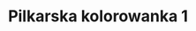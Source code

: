 ---
title: Pilkarska kolorowanka 1
description: Kolorowanka Pilkarska - wariant 1
canonical: /dla-chlopcow/Pilkarska
variant_of: Pilkarska
tags:
- dla-chlopcow
- Pilkarska
---